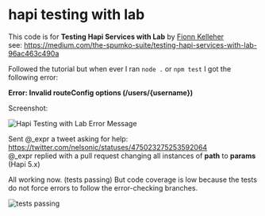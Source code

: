 hapi testing with lab
=====================

This code is for **Testing Hapi Services with Lab** by 
[Fionn Kelleher](https://twitter.com/_expr) <br /> 
see: 
https://medium.com/the-spumko-suite/testing-hapi-services-with-lab-96ac463c490a

Followed the tutorial but when ever I ran `node .` or `npm test` I got the following error:

**Error: Invalid routeConfig options (/users/{username})**

Screenshot:

![Hapi Testing with Lab Error Message](http://i.imgur.com/swQe1lS.png)

Sent @_expr a tweet asking for help:
https://twitter.com/nelsonic/statuses/475023275253592064 <br />
@_expr replied with a pull request changing all instances of **path** to **params** (Hapi 5.x)

All working now. (tests passing)
But code coverage is low because the tests do not force
errors to follow the error-checking branches.

![tests passing](http://i.imgur.com/AiS27Rq.png)